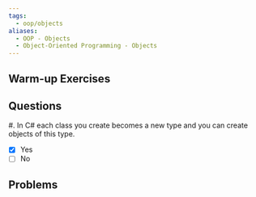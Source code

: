 ```yaml
---
tags:
  - oop/objects
aliases:
  - OOP - Objects
  - Object-Oriented Programming - Objects
---
```


## Warm-up Exercises

## Questions

#. In C# each class you create becomes a new type and you can create objects of this type.

  - [x] Yes
  - [ ] No

## Problems